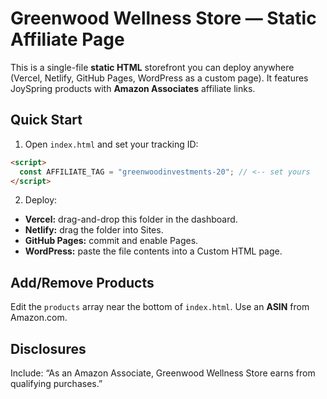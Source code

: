 # Greenwood Wellness Store — Static Affiliate Page

This is a single-file **static HTML** storefront you can deploy anywhere (Vercel, Netlify, GitHub Pages, WordPress as a custom page). It features JoySpring products with **Amazon Associates** affiliate links.

## Quick Start
1) Open `index.html` and set your tracking ID:
```html
<script>
  const AFFILIATE_TAG = "greenwoodinvestments-20"; // <-- set yours
</script>
```
2) Deploy:
- **Vercel:** drag-and-drop this folder in the dashboard.
- **Netlify:** drag the folder into Sites.
- **GitHub Pages:** commit and enable Pages.
- **WordPress:** paste the file contents into a Custom HTML page.

## Add/Remove Products
Edit the `products` array near the bottom of `index.html`. Use an **ASIN** from Amazon.com.

## Disclosures
Include: “As an Amazon Associate, Greenwood Wellness Store earns from qualifying purchases.”
